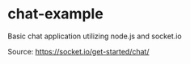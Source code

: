 # chat-example
Basic chat application utilizing node.js and socket.io

Source: https://socket.io/get-started/chat/

